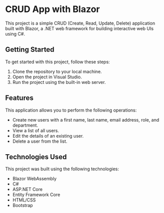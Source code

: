 <h1>CRUD App with Blazor</h1>
This project is a simple CRUD (Create, Read, Update, Delete) application built with Blazor, a .NET web framework for building interactive web UIs using C#.

<h2>Getting Started</h2>

To get started with this project, follow these steps:

1. Clone the repository to your local machine.
2. Open the project in Visual Studio.
3. Run the project using the built-in web server.

<h2>Features</h2>

This application allows you to perform the following operations:

- Create new users with a first name, last name, email address, role, and department.
- View a list of all users.
- Edit the details of an existing user.
- Delete a user from the list.

<h2>Technologies Used</h2>

This project was built using the following technologies:

- Blazor WebAssembly
- C#
- ASP.NET Core
- Entity Framework Core
- HTML/CSS
- Bootstrap
